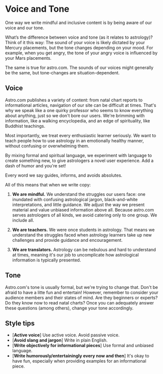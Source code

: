 
# Voice and Tone

One way we write mindful and inclusive content is by being aware of our voice and our tone.

What’s the difference between voice and tone (as it relates to astrology)? Think of it this way: The sound of your voice is likely dictated by your Mercury placements, but the tone changes depending on your mood. For example, when you get angry, the tone of your angry voice is influenced by your Mars placements.

The same is true for astro.com. The sounds of our voices might generally be the same, but tone-changes are situation-dependent.

## Voice

Astro.com publishes a variety of content: from natal chart reports to informational articles, navigation of our site can be difficult at times. That's why we speak like a one quirky professor who seems to know everything about anything, just so we don't bore our users. We're brimming with information, like a walking encyclopedia, and an edge of spirituality, like Buddhist teachings.

Most importantly, we treat every enthusiastic learner seriously. We want to teach people how to use astrology in an emotionally healthy manner, without confusing or overwhelming them.  

By mixing formal and spiritual language, we experiment with language to create something new, to give astrologers a novel user experience. Add a dash of humor and you're set!  

Every word we say guides, informs, and avoids absolutes.

All of this means that when we write copy:

1. **We are mindful.** We understand the struggles our users face: one inundated with confusing astrological jargon, black-and-white interpretations, and little guidance. We adjust the way we present material and value unbiased information above all. Because astro.com serves astrologers of all kinds, we avoid catering only to one group. We include all. 

2. **We are teachers.** We were once students in astrology. That means we understand the struggles faced when astrology learners take up new challenges and provide guidance and encouragement.

3. **We are translators.** Astrology can be nebulous and hard to understand at times, meaning it's our job to uncomplicate how astrological information is typically presented. 

## Tone

Astro.com's tone is usually formal, but we're trying to change that. Don't be afraid to have a litte fun and entertain! However, remember to consider your audience members and their states of mind. Are they beginners or experts? Do they know now to read natal charts? Once you can adequately answer these questions (among others), change your tone accordingly. 


## Style tips

* [**Active voice**] Use active voice. Avoid passive voice.
* [**Avoid slang and jargon**] Write in plain English.
* [**Write objectively for informational pieces**] Use formal and unbiased language.
* [**Write humorously/entertainingly every now and then**] It's okay to have fun, especially when providing examples for an informational piece. 
